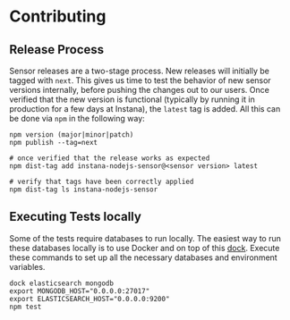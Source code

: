 # Contributing

## Release Process
Sensor releases are a two-stage process. New releases will initially be tagged with `next`. This gives us time to test the behavior of new sensor versions internally, before pushing the changes out to our users. Once verified that the new version is functional (typically by running it in production for a few days at Instana), the `latest` tag is added. All this can be done via `npm` in the following way:

```
npm version (major|minor|patch)
npm publish --tag=next

# once verified that the release works as expected
npm dist-tag add instana-nodejs-sensor@<sensor version> latest

# verify that tags have been correctly applied
npm dist-tag ls instana-nodejs-sensor
```


## Executing Tests locally
Some of the tests require databases to run locally. The easiest way to run these databases locally is to use Docker and on top of this [dock](https://github.com/bripkens/dock). Execute these commands to set up all the necessary databases and environment variables.

```shell
dock elasticsearch mongodb
export MONGODB_HOST="0.0.0.0:27017"
export ELASTICSEARCH_HOST="0.0.0.0:9200"
npm test
```
